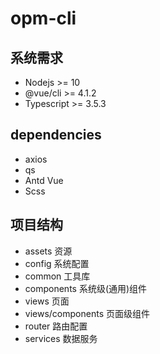 # opm-cli

## 系统需求

  * Nodejs >= 10
  * @vue/cli >= 4.1.2
  * Typescript >= 3.5.3

## dependencies

  * axios
  * qs
  * Antd Vue
  * Scss

## 项目结构

  * assets 资源
  * config 系统配置
  * common 工具库
  * components 系统级(通用)组件
  * views 页面
  * views/components 页面级组件
  * router 路由配置
  * services 数据服务
